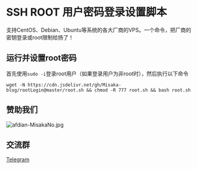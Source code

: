 # SSH ROOT 用户密码登录设置脚本

支持CentOS、Debian、Ubuntu等系统的各大厂商的VPS。一个命令，把厂商的密钥登录或root限制给扬了！

## 运行并设置root密码

首先使用`sudo -i`登录root用户（如果登录用户为非root时），然后执行以下命令

```shell
wget -N https://cdn.jsdelivr.net/gh/Misaka-blog/rootLogin@master/root.sh && chmod -R 777 root.sh && bash root.sh
```

## 赞助我们

![afdian-MisakaNo.jpg](https://s2.loli.net/2021/12/25/SimocqwhVg89NQJ.jpg)

## 交流群
[Telegram](https://t.me/misakanetcn)
